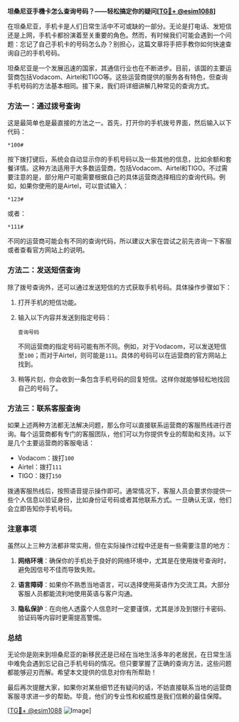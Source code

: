 **坦桑尼亚手機卡怎么查询号码？——轻松搞定你的疑问[[TG💪+ @esim1088](https://t.me/s/esim1088)]**

在坦桑尼亚，手机卡是人们日常生活中不可或缺的一部分。无论是打电话、发短信还是上网，手机卡都扮演着至关重要的角色。然而，有时候我们可能会遇到一个问题：忘记了自己手机卡的号码怎么办？别担心，这篇文章将手把手教你如何快速查询自己的手机号码。

坦桑尼亚是一个发展迅速的国家，其通信行业也在不断进步。目前，该国的主要运营商包括Vodacom、Airtel和TIGO等。这些运营商提供的服务各有特色，但查询手机号码的方法基本相同。接下来，我们将详细讲解几种常见的查询方式。

### 方法一：通过拨号查询

这是最简单也是最直接的方法之一。首先，打开你的手机拨号界面，然后输入以下代码：

```
*100#
```

按下拨打键后，系统会自动显示你的手机号码以及一些其他的信息，比如余额和套餐详情。这种方法适用于大多数运营商，包括Vodacom、Airtel和TIGO。不过需要注意的是，部分用户可能需要根据自己的具体运营商选择相应的查询代码。例如，如果你使用的是Airtel，可以尝试输入：

```
*123#
```

或者：

```
*111#
```

不同的运营商可能会有不同的查询代码，所以建议大家在尝试之前先咨询一下客服或者查看官方网站上的说明。

### 方法二：发送短信查询

除了拨号查询外，还可以通过发送短信的方式获取手机号码。具体操作步骤如下：

1. 打开手机的短信功能。
2. 输入以下内容并发送到指定号码：
   ```
   查询号码
   ```
   不同运营商的指定号码可能有所不同。例如，对于Vodacom，可以发送短信至`100`；而对于Airtel，则可能是`111`。具体的号码可以在运营商的官方网站上找到。

3. 稍等片刻，你会收到一条包含手机号码的回复短信。这样你就能够轻松地找回自己的号码了。

### 方法三：联系客服查询

如果上述两种方法都无法解决问题，那么你可以直接联系运营商的客服热线进行咨询。每个运营商都有专门的客服团队，他们可以为你提供专业的帮助和支持。以下是几个主要运营商的客服电话：

- Vodacom：拨打`100`
- Airtel：拨打`111`
- TIGO：拨打`150`

拨通客服热线后，按照语音提示操作即可。通常情况下，客服人员会要求你提供一些个人信息以验证身份，比如身份证号码或者其他联系方式。一旦确认无误，他们会立即告知你手机号码。

### 注意事项

虽然以上三种方法都非常实用，但在实际操作过程中还是有一些需要注意的地方：

1. **网络环境**：确保你的手机处于良好的网络环境中，尤其是在使用拨号查询时，避免因信号不佳而导致失败。
   
2. **语言障碍**：如果你不熟悉当地语言，可以选择使用英语作为交流工具。大部分客服人员都能流利地使用英语与客户沟通。

3. **隐私保护**：在向他人透露个人信息时一定要谨慎，尤其是涉及到银行卡密码、验证码等内容时更需提高警惕。

### 总结

无论你是刚来到坦桑尼亚的新移民还是已经在当地生活多年的老居民，在日常生活中难免会遇到忘记自己手机号码的情况。但只要掌握了正确的查询方法，这些问题都能够迎刃而解。希望本文提供的信息对你有所帮助！

最后再次提醒大家，如果你对某些细节还有疑问的话，不妨直接联系当地的运营商客服寻求进一步的帮助。毕竟，他们的专业性和权威性是我们信赖的最佳保障。

[[TG💪+ @esim1088](https://t.me/s/esim1088) ![Image](https://i.postimg.cc/4NQfJmqS/Snipaste-2025-05-13-00-14-12.png)]